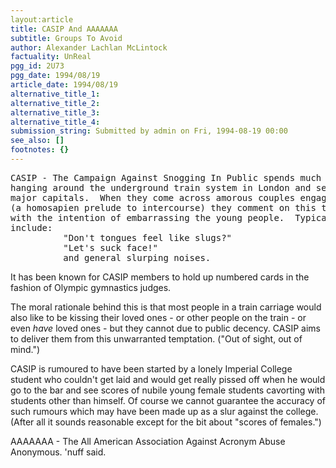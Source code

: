 ```yaml
---
layout:article
title: CASIP And AAAAAAA
subtitle: Groups To Avoid
author: Alexander Lachlan McLintock
factuality: UnReal
pgg_id: 2U73
pgg_date: 1994/08/19
article_date: 1994/08/19
alternative_title_1: 
alternative_title_2: 
alternative_title_3: 
alternative_title_4: 
submission_string: Submitted by admin on Fri, 1994-08-19 00:00
see_also: []
footnotes: {}
---
```

<div>
<pre>
CASIP - The Campaign Against Snogging In Public spends much of its time
hanging around the underground train system in London and several other
major capitals.  When they come across amorous couples engaged in kissing
(a homosapien prelude to intercourse) they comment on this to each other
with the intention of embarrassing the young people.  Typical comments
include:
          "Don't tongues feel like slugs?"
          "Let's suck face!"
          and general slurping noises.
</pre>
<p>It has been known for CASIP members to hold up numbered cards in the fashion of Olympic gymnastics judges.</p>
<p>The moral rationale behind this is that most people in a train carriage would also like to be kissing their loved ones - or other people on the train - or even <em>have</em> loved ones - but they cannot due to public decency. CASIP aims to deliver them from this unwarranted temptation. ("Out of sight, out of mind.")</p>
<p>CASIP is rumoured to have been started by a lonely Imperial College student who couldn't get laid and would get really pissed off when he would go to the bar and see scores of nubile young female students cavorting with students other than himself. Of course we cannot guarantee the accuracy of such rumours which may have been made up as a slur against the college. (After all it sounds reasonable except for the bit about "scores of females.")</p>
<p>AAAAAAA - The All American Association Against Acronym Abuse Anonymous. 'nuff said. <!--Amazon_CLS_IM_END--></p>
</div>

